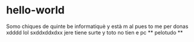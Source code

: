 # hello-world
Somo chiques de quinte be informatiquè y està m al pues to me per donas xdddd lol sxddxddxdxx jere tiene surte y toto no tien e pc       ** pelotudo **
